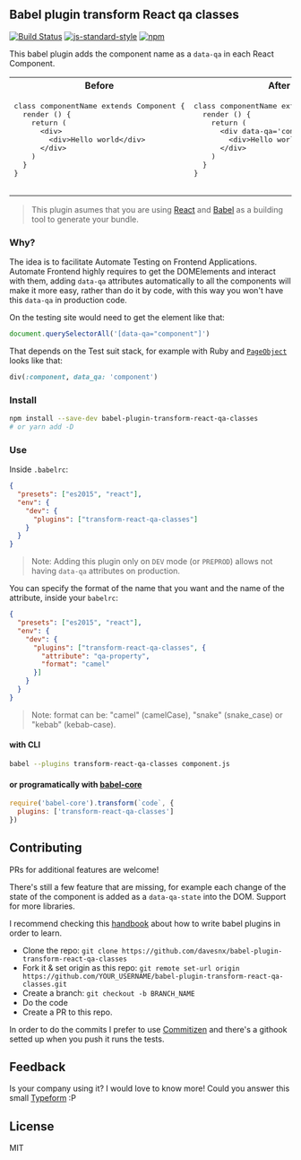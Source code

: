 ## Babel plugin transform React qa classes
[![Build Status](https://github.com/davesnx/babel-plugin-transform-react-qa-classes/workflows/publish/badge.svg)](https://travis-ci.org/davesnx/babel-plugin-transform-react-qa-classes) [![js-standard-style](https://img.shields.io/badge/code%20style-standard-brightgreen.svg)](http://standardjs.com/) [![npm](https://img.shields.io/npm/dm/localeval.svg)](https://www.npmjs.com/package/babel-plugin-transform-react-qa-classes)

This babel plugin adds the component name as a `data-qa` in each React Component.

<table>
  <tr>
    <th>Before</th>
    <th>After</th>
  </tr>
  <tr>
    <td>
      <pre>
class componentName extends Component {
  render () {
    return (
      &lt;div&gt;
        &lt;div&gt;Hello world&lt;/div&gt;
      &lt;/div&gt;
    )
  }
}
      </pre>
    </td>
    <td>
      <pre>
class componentName extends Component {
  render () {
    return (
      &lt;div data-qa='component-name'&gt;
        &lt;div&gt;Hello world&lt;/div&gt;
      &lt;/div&gt;
    )
  }
}
      </pre>
    </td>
  </tr>
</table>

> This plugin asumes that you are using [React](https://reactjs.org) and [Babel](https://babeljs.io) as a building tool to generate your bundle.

### Why?

The idea is to facilitate Automate Testing on Frontend Applications. Automate Frontend highly requires to get the DOMElements and interact with them, adding `data-qa` attributes automatically to all the components will make it more easy, rather than do it by code, with this way you won't have this `data-qa` in production code.

On the testing site would need to get the element like that:

```js
document.querySelectorAll('[data-qa="component"]')
```

That depends on the Test suit stack, for example with Ruby and [`PageObject`](https://github.com/cheezy/page-object) looks like that:

```ruby
div(:component, data_qa: 'component')
```

### Install
```bash
npm install --save-dev babel-plugin-transform-react-qa-classes
# or yarn add -D
```

### Use
Inside `.babelrc`:
```json
{
  "presets": ["es2015", "react"],
  "env": {
    "dev": {
      "plugins": ["transform-react-qa-classes"]
    }
  }
}
```

> Note: Adding this plugin only on `DEV` mode (or `PREPROD`) allows not having `data-qa` attributes on production.

You can specify the format of the name that you want and the name of the attribute, inside your `babelrc`:

```json
{
  "presets": ["es2015", "react"],
  "env": {
    "dev": {
      "plugins": ["transform-react-qa-classes", {
        "attribute": "qa-property",
        "format": "camel"
      }]
    }
  }
}
```

> Note: format can be: "camel" (camelCase), "snake" (snake_case) or "kebab" (kebab-case).

#### with CLI

```bash
babel --plugins transform-react-qa-classes component.js
```

#### or programatically with [babel-core](https://www.npmjs.com/package/babel-core)

```js
require('babel-core').transform(`code`, {
  plugins: ['transform-react-qa-classes']
})
```

## Contributing
PRs for additional features are welcome!

There's still a few feature that are missing, for example each change of the state of the component is added as a `data-qa-state` into the DOM. Support for more libraries.

I recommend checking this [handbook](https://github.com/jamiebuilds/babel-handbook) about how to write babel plugins in order to learn.

- Clone the repo: `git clone https://github.com/davesnx/babel-plugin-transform-react-qa-classes`
- Fork it & set origin as this repo: `git remote set-url origin https://github.com/YOUR_USERNAME/babel-plugin-transform-react-qa-classes.git`
- Create a branch: `git checkout -b BRANCH_NAME`
- Do the code
- Create a PR to this repo.

In order to do the commits I prefer to use [Commitizen](https://github.com/commitizen/cz-cli) and there's a githook setted up when you push it runs the tests.

## Feedback

Is your company using it? I would love to know more!
Could you answer this small [Typeform](https://davesnx.typeform.com/to/JrKgBc) :P

## License
MIT

